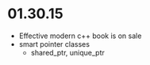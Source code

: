# 01.30.15

* Effective modern c++ book is on sale
* smart pointer classes
  * shared_ptr, unique_ptr

      
